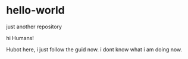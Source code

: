# hello-world
just another repository

hi Humans!

Hubot here, i just follow the guid now.
i dont know what i am doing now.
